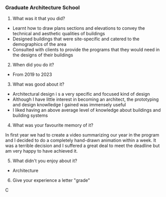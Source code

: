 ### Graduate Architecture School

1) What was it that you did?

- Learnt how to draw plans sections and elevations to convey the technical and aesthetic qualities of buildings
- Designed buildings that were site-specific and catered to the demographics of the area
- Consulted with clients to provide the programs that they would need in the designs of their buildings

2) When did you do it?

- From 2019 to 2023

3) What was good about it?

- Architectural design i s a very specific and focused kind of design
- Although I have little interest in becoming an architect, the prototyping and design knowlledge I gained was immensely useful
- I liked having an above average level of knowledge about buildings and building systems

4) What was your favourite memory of it?

<p>In first year we had to create a video summarizing our year in the program and I decided to do a completely hand-drawn animation within a week. It was a terrible decision and I suffered a great deal to meet the deadline but am very happy to have achieved it.</p>

5) What didn't you enjoy about it?

- Architecture

6) Give your experience a letter "grade"

C